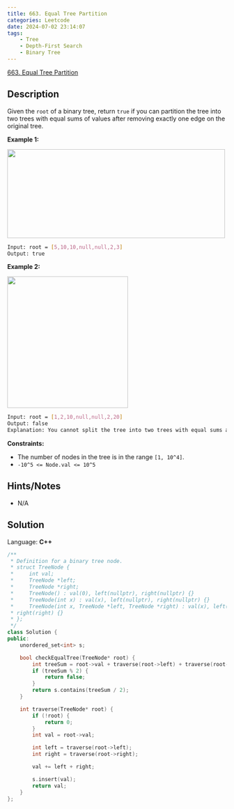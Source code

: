 ```yaml
---
title: 663. Equal Tree Partition
categories: Leetcode
date: 2024-07-02 23:14:07
tags:
    - Tree
    - Depth-First Search
    - Binary Tree
---
```


[663. Equal Tree Partition](https://leetcode.com/problems/equal-tree-partition/description/)

## Description

Given the `root` of a binary tree, return `true` if you can partition the tree into two trees with equal sums of values after removing exactly one edge on the original tree.

**Example 1:**

<img alt="" src="https://assets.leetcode.com/uploads/2021/05/03/split1-tree.jpg" style="width: 500px; height: 204px;">

```bash
Input: root = [5,10,10,null,null,2,3]
Output: true
```

**Example 2:**

<img alt="" src="https://assets.leetcode.com/uploads/2021/05/03/split2-tree.jpg" style="width: 277px; height: 302px;">

```bash
Input: root = [1,2,10,null,null,2,20]
Output: false
Explanation: You cannot split the tree into two trees with equal sums after removing exactly one edge on the tree.
```

**Constraints:**

- The number of nodes in the tree is in the range `[1, 10^4]`.
- `-10^5 <= Node.val <= 10^5`

## Hints/Notes

- N/A

## Solution

Language: **C++**

```C++
/**
 * Definition for a binary tree node.
 * struct TreeNode {
 *     int val;
 *     TreeNode *left;
 *     TreeNode *right;
 *     TreeNode() : val(0), left(nullptr), right(nullptr) {}
 *     TreeNode(int x) : val(x), left(nullptr), right(nullptr) {}
 *     TreeNode(int x, TreeNode *left, TreeNode *right) : val(x), left(left),
 * right(right) {}
 * };
 */
class Solution {
public:
    unordered_set<int> s;

    bool checkEqualTree(TreeNode* root) {
        int treeSum = root->val + traverse(root->left) + traverse(root->right);
        if (treeSum % 2) {
            return false;
        }
        return s.contains(treeSum / 2);
    }

    int traverse(TreeNode* root) {
        if (!root) {
            return 0;
        }
        int val = root->val;

        int left = traverse(root->left);
        int right = traverse(root->right);

        val += left + right;

        s.insert(val);
        return val;
    }
};
```
